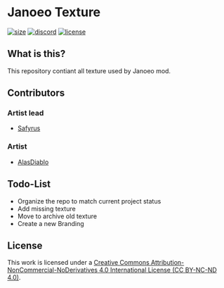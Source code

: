# Janoeo Texture

[![size](https://img.shields.io/github/repo-size/Janoeo/Texture?style=for-the-badge)](https://github.com/Janoeo/Texture)
[![discord](https://img.shields.io/discord/630863620842061877?style=for-the-badge)](https://discord.gg/KkzqnzA)
[![license](https://img.shields.io/badge/license-CC%20BY--SA%203.0%20FR-orange?style=for-the-badge)](http://creativecommons.org/licenses/by-sa/3.0/fr/)

## What is this?

This repository contiant all texture used by Janoeo mod.

## Contributors

### Artist lead

+ [Safyrus](https://github.com/Safyrus)

### Artist

+ [AlasDiablo](https://github.com/AlasDiablo)

## Todo-List

+ Organize the repo to match current project status
+ Add missing texture
+ Move to archive old texture
+ Create a new Branding

## License

This work is licensed under a [Creative Commons Attribution-NonCommercial-NoDerivatives 4.0 International License (CC BY-NC-ND 4.0)](https://creativecommons.org/licenses/by-nc-nd/4.0/deed.en).

